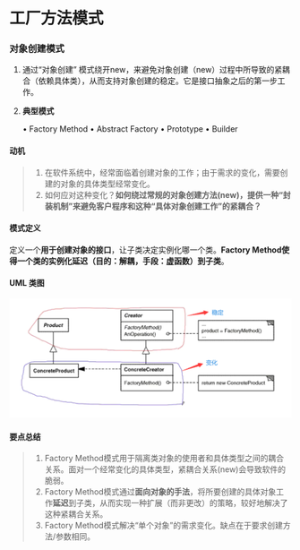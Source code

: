# 工厂方法模式

### 对象创建模式

1. 通过“对象创建” 模式绕开new，来避免对象创建（new）过程中所导致的紧耦合（依赖具体类），从而支持对象创建的稳定。它是接口抽象之后的第一步工作。

2. **典型模式**

   • Factory Method
   • Abstract Factory
   • Prototype
   • Builder

#### **动机**

> 1. 在软件系统中，经常面临着创建对象的工作；由于需求的变化，需要创建的对象的具体类型经常变化。
> 2. 如何应对这种变化？**如何绕过常规的对象创建方法(new)，提供一种“封装机制”来避免客户程序和这种“具体对象创建工作”的紧耦合？**

#### **模式定义**

定义一个**用于创建对象的接口**，让子类决定实例化哪一个类。**Factory Method使得一个类的实例化延迟（目的：解耦，手段：虚函数）到子类**。

#### **UML 类图**

![](figure/factory.png)

#### 要点总结

> 1. Factory Method模式用于隔离类对象的使用者和具体类型之间的耦合关系。面对一个经常变化的具体类型，紧耦合关系(new)会导致软件的脆弱。
> 2. Factory Method模式通过**面向对象的手法**，将所要创建的具体对象工作**延迟**到子类，从而实现一种扩展（而非更改）的策略，较好地解决了这种紧耦合关系。
> 3. Factory Method模式解决“单个对象”的需求变化。缺点在于要求创建方法/参数相同。
